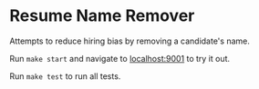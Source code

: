 # Resume Name Remover
Attempts to reduce hiring bias by removing a candidate's name. 

Run `make start` and navigate to [localhost:9001](http://localhost:9001) to try it out.

Run `make test` to run all tests.
